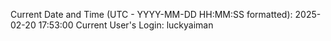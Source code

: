 Current Date and Time (UTC - YYYY-MM-DD HH:MM:SS formatted): 2025-02-20 17:53:00
Current User's Login: luckyaiman
